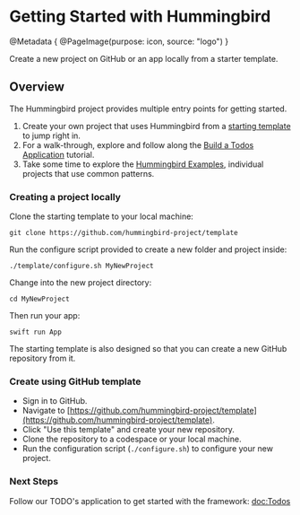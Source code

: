 # Getting Started with Hummingbird

@Metadata {
    @PageImage(purpose: icon, source: "logo")
}

Create a new project on GitHub or an app locally from a starter template.

## Overview

The Hummingbird project provides multiple entry points for getting started.

1. Create your own project that uses Hummingbird from a [starting template](https://github.com/hummingbird-project/template) to jump right in.
2. For a walk-through, explore and follow along the [Build a Todos Application](https://docs.hummingbird.codes/2.0/tutorials/todos) tutorial.
3. Take some time to explore the [Hummingbird Examples](https://github.com/hummingbird-project/hummingbird-examples/), individual projects that use common patterns.

### Creating a project locally

Clone the starting template to your local machine:

    git clone https://github.com/hummingbird-project/template

Run the configure script provided to create a new folder and project inside:

    ./template/configure.sh MyNewProject

Change into the new project directory:

    cd MyNewProject

Then run your app:

    swift run App

The starting template is also designed so that you can create a new GitHub repository from it.

### Create using GitHub template

- Sign in to GitHub.
- Navigate to [https://github.com/hummingbird-project/template](https://github.com/hummingbird-project/template).
- Click "Use this template" and create your new repository.
- Clone the repository to a codespace or your local machine.
- Run the configuration script (`./configure.sh`) to configure your new project.

### Next Steps

Follow our TODO's application to get started with the framework: <doc:Todos>

